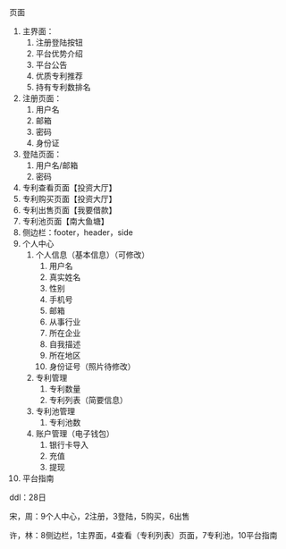 页面

1. 主界面：
   1. 注册登陆按钮
   2. 平台优势介绍
   3. 平台公告
   4. 优质专利推荐
   5. 持有专利数排名
2. 注册页面：
   1. 用户名
   2. 邮箱
   3. 密码
   4. 身份证
3. 登陆页面：
   1. 用户名/邮箱
   2. 密码
4. 专利查看页面【投资大厅】
5. 专利购买页面【投资大厅】
6. 专利出售页面【我要借款】
7. 专利池页面【南大鱼塘】
8. 侧边栏：footer，header，side
9. 个人中心
   1. 个人信息（基本信息）（可修改）
      1. 用户名
      2. 真实姓名
      3. 性别
      4. 手机号
      5. 邮箱
      6. 从事行业
      7. 所在企业
      8. 自我描述
      9. 所在地区
      10. 身份证号（照片待修改）
   2. 专利管理
      1. 专利数量
      2. 专利列表（简要信息）
   3. 专利池管理
      1. 专利池数
   4. 账户管理（电子钱包）
      1. 银行卡导入
      2. 充值
      3. 提现
10. 平台指南



ddl：28日

宋，周：9个人中心，2注册，3登陆，5购买，6出售

许，林：8侧边栏，1主界面，4查看（专利列表）页面，7专利池，10平台指南